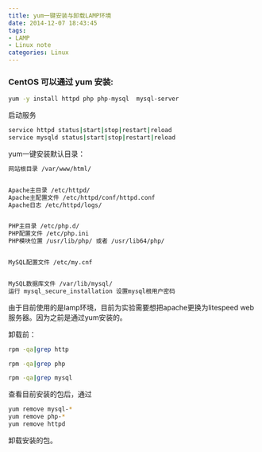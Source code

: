 ```yaml
---
title: yum一键安装与卸载LAMP环境
date: 2014-12-07 18:43:45
tags:
- LAMP
- Linux note
categories: Linux
---
```


### CentOS 可以通过 yum 安装:

```bash
yum -y install httpd php php-mysql  mysql-server
```

启动服务

```bash
service httpd status|start|stop|restart|reload
service mysqld status|start|stop|restart|reload
```

yum一键安装默认目录：

```bash
网站根目录 /var/www/html/


Apache主目录 /etc/httpd/
Apache主配置文件 /etc/httpd/conf/httpd.conf
Apache日志 /etc/httpd/logs/


PHP主目录 /etc/php.d/
PHP配置文件 /etc/php.ini
PHP模块位置 /usr/lib/php/ 或者 /usr/lib64/php/


MySQL配置文件 /etc/my.cnf


MySQL数据库文件 /var/lib/mysql/
运行 mysql_secure_installation 设置mysql根用户密码
```


由于目前使用的是lamp环境，目前为实验需要想把apache更换为litespeed web服务器。因为之前是通过yum安装的。

卸载前：

```bash
rpm -qa|grep http

rpm -qa|grep php

rpm -qa|grep mysql
```

查看目前安装的包后，通过

```bash
yum remove mysql-*
yum remove php-*
yum remove httpd
```
卸载安装的包。

